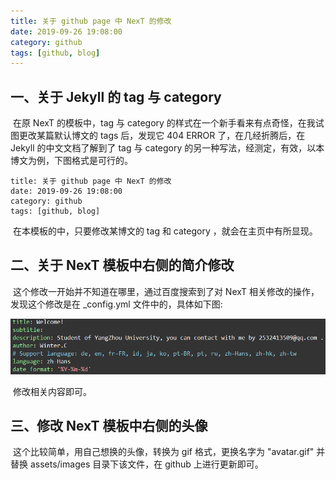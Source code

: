```yaml
---
title: 关于 github page 中 NexT 的修改
date: 2019-09-26 19:08:00
category: github
tags: [github, blog]
---
```


## 一、关于 Jekyll 的 tag 与 category

​	在原 NexT 的模板中，tag 与 category 的样式在一个新手看来有点奇怪，在我试图更改某篇默认博文的 tags 后，发现它 404 ERROR 了，在几经折腾后，在 Jekyll 的中文文档了解到了 tag 与 category 的另一种写法，经测定，有效，以本博文为例，下图格式是可行的。
```
title: 关于 github page 中 NexT 的修改
date: 2019-09-26 19:08:00
category: github
tags: [github, blog]
```

​	在本模板的中，只要修改某博文的 tag 和 category ，就会在主页中有所显现。

## 二、关于 NexT 模板中右侧的简介修改

​	这个修改一开始并不知道在哪里，通过百度搜索到了对 NexT 相关修改的操作，发现这个修改是在 _config.yml 文件中的，具体如下图:

![figure1](https://raw.githubusercontent.com/WinterZCDong/WinterZCDong.github.io/master/assets/images/figures/figure1.png)

​	修改相关内容即可。

## 三、修改 NexT 模板中右侧的头像

​	这个比较简单，用自己想换的头像，转换为 gif 格式，更换名字为 "avatar.gif" 并 替换 assets/images 目录下该文件，在 github 上进行更新即可。